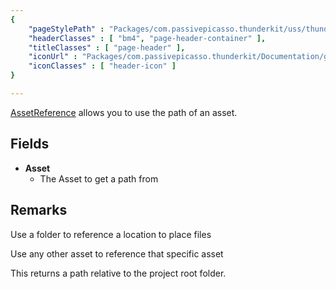 ```yaml
---
{ 
	"pageStylePath" : "Packages/com.passivepicasso.thunderkit/uss/thunderkit_style.uss",
	"headerClasses" : [ "bm4", "page-header-container" ],
	"titleClasses" : [ "page-header" ],
	"iconUrl" : "Packages/com.passivepicasso.thunderkit/Documentation/graphics/TK_PathReference_2X_Icon.png",
	"iconClasses" : [ "header-icon" ]
}

---
```


[AssetReference](assetlink://Packages/com.passivepicasso.thunderkit/Editor/Core/Paths/Components/AssetReference.cs) allows you to use the path of an asset.

## Fields
* **Asset**
  - The Asset to get a path from

## Remarks

Use a folder to reference a location to place files

Use any other asset to reference that specific asset

This returns a path relative to the project root folder.
